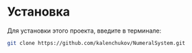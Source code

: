 # Установка

Для установки этого проекта, введите в терминале:

```bash
git clone https://github.com/kalenchukov/NumeralSystem.git
```
